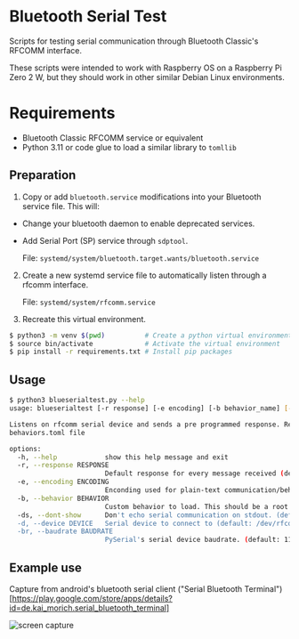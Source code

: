 # Bluetooth Serial Test

Scripts for testing serial communication through Bluetooth Classic's RFCOMM interface.

These scripts were intended to work with Raspberry OS on a Raspberry Pi Zero 2 W, but they should work in other similar Debian Linux environments.

# Requirements

* Bluetooth Classic RFCOMM service or equivalent
* Python 3.11 or code glue to load a similar library to `tomllib`

## Preparation

1. Copy or add `bluetooth.service` modifications into your Bluetooth service file. This will:
  * Change your bluetooth daemon to enable deprecated services.
  * Add Serial Port (SP) service through `sdptool`.

    File: `systemd/system/bluetooth.target.wants/bluetooth.service`

2. Create a new systemd service file to automatically listen through a rfcomm interface.

    File: `systemd/system/rfcomm.service`

3. Recreate this virtual environment.

```bash
$ python3 -m venv $(pwd)          # Create a python virtual environment in the current directory
$ source bin/activate             # Activate the virtual environment
$ pip install -r requirements.txt # Install pip packages
```

## Usage

```bash
$ python3 blueserialtest.py --help
usage: blueserialtest [-r response] [-e encoding] [-b behavior_name] [--dont_show] [-d device] [-br baudrate]

Listens on rfcomm serial device and sends a pre programmed response. Responses can be customized as a predifined behavior on a
behaviors.toml file

options:
  -h, --help            show this help message and exit
  -r, --response RESPONSE
                        Default response for every message received (default: OK)
  -e, --encoding ENCODING
                        Enconding used for plain-text communication/behaviors. (default: utf-8)
  -b, --behavior BEHAVIOR
                        Custom behavior to load. This should be a root table name collection from behaviors.toml. (default: default)
  -ds, --dont-show      Don't echo serial communication on stdout. (default: False)
  -d, --device DEVICE   Serial device to connect to (default: /dev/rfcomm0)
  -br, --baudrate BAUDRATE
                        PySerial's serial device baudrate. (default: 115200)
```

## Example use

Capture from android's bluetooth serial client ("Serial Bluetooth Terminal")[https://play.google.com/store/apps/details?id=de.kai_morich.serial_bluetooth_terminal]

![screen capture](placehandler)